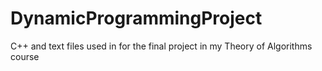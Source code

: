 # DynamicProgrammingProject
C++ and text files used in for the final project in my Theory of Algorithms course
